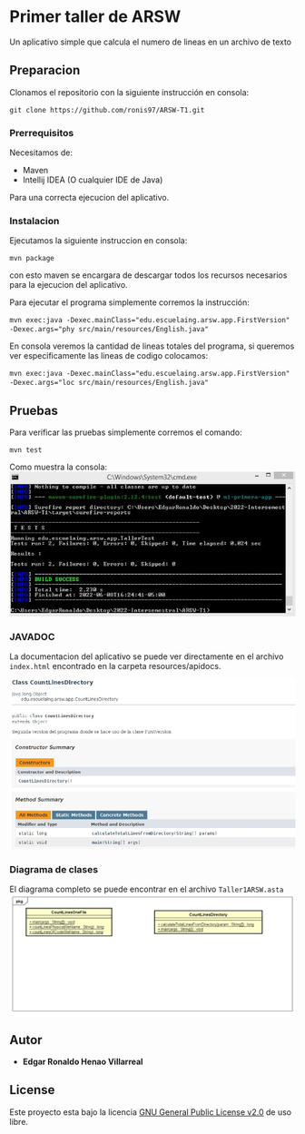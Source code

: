 # Primer taller de ARSW

Un aplicativo simple que calcula el numero de lineas en un archivo de texto

## Preparacion

Clonamos el repositorio con la siguiente instrucción en consola:

```
git clone https://github.com/ronis97/ARSW-T1.git
```


### Prerrequisitos

Necesitamos de:
* Maven
* Intellij IDEA (O cualquier IDE de Java)

Para una correcta ejecucion del aplicativo.

### Instalacion

Ejecutamos la siguiente instruccion en consola:

```
mvn package
```

con esto maven se encargara de descargar todos los recursos necesarios para la ejecucion del aplicativo.

Para ejecutar el programa simplemente corremos la instrucción:

```
mvn exec:java -Dexec.mainClass="edu.escuelaing.arsw.app.FirstVersion" -Dexec.args="phy src/main/resources/English.java"
```

En consola veremos la cantidad de lineas totales del programa, si queremos ver especificamente las lineas de codigo colocamos:

```
mvn exec:java -Dexec.mainClass="edu.escuelaing.arsw.app.FirstVersion" -Dexec.args="loc src/main/resources/English.java"
```


## Pruebas

Para verificar las pruebas simplemente corremos el comando:

```
mvn test
```

Como muestra la consola:
![](https://github.com/ronis97/ARSW-T1/blob/master/img/Pruebas.JPG)

### JAVADOC

La documentacion del aplicativo se puede ver directamente en el archivo `index.html` encontrado en la carpeta resources/apidocs.

![](https://github.com/ronis97/ARSW-T1/blob/master/img/Documentacion.JPG)


### Diagrama de clases

El diagrama completo se puede encontrar en el archivo `Taller1ARSW.asta` 
![](https://github.com/ronis97/ARSW-T1/blob/master/img/Diagrama.png)




## Autor

* **Edgar Ronaldo Henao Villarreal**


## License

Este proyecto esta bajo la licencia [GNU General Public License v2.0](https://github.com/ronis97/ARSW-T1/blob/master/LICENSE) de uso libre. 


